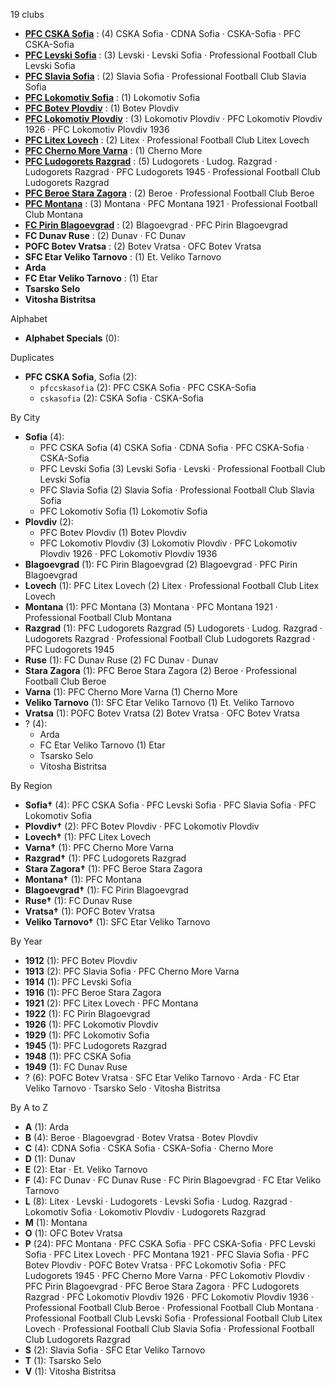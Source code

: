 19 clubs

- [**PFC CSKA Sofia**](https://en.wikipedia.org/wiki/PFC_CSKA_Sofia) : (4) CSKA Sofia · CDNA Sofia · CSKA-Sofia · PFC CSKA-Sofia
- [**PFC Levski Sofia**](https://en.wikipedia.org/wiki/PFC_Levski_Sofia) : (3) Levski · Levski Sofia · Professional Football Club Levski Sofia
- [**PFC Slavia Sofia**](https://en.wikipedia.org/wiki/PFC_Slavia_Sofia) : (2) Slavia Sofia · Professional Football Club Slavia Sofia
- [**PFC Lokomotiv Sofia**](https://en.wikipedia.org/wiki/PFC_Lokomotiv_Sofia) : (1) Lokomotiv Sofia
- [**PFC Botev Plovdiv**](https://en.wikipedia.org/wiki/PFC_Botev_Plovdiv) : (1) Botev Plovdiv
- [**PFC Lokomotiv Plovdiv**](https://en.wikipedia.org/wiki/PFC_Lokomotiv_Plovdiv) : (3) Lokomotiv Plovdiv · PFC Lokomotiv Plovdiv 1926 · PFC Lokomotiv Plovdiv 1936
- [**PFC Litex Lovech**](https://en.wikipedia.org/wiki/PFC_Litex_Lovech) : (2) Litex · Professional Football Club Litex Lovech
- [**PFC Cherno More Varna**](https://en.wikipedia.org/wiki/PFC_Cherno_More_Varna) : (1) Cherno More
- [**PFC Ludogorets Razgrad**](https://en.wikipedia.org/wiki/PFC_Ludogorets_Razgrad) : (5) Ludogorets · Ludog. Razgrad · Ludogorets Razgrad · PFC Ludogorets 1945 · Professional Football Club Ludogorets Razgrad
- [**PFC Beroe Stara Zagora**](https://en.wikipedia.org/wiki/PFC_Beroe_Stara_Zagora) : (2) Beroe · Professional Football Club Beroe
- [**PFC Montana**](https://en.wikipedia.org/wiki/PFC_Montana) : (3) Montana · PFC Montana 1921 · Professional Football Club Montana
- [**FC Pirin Blagoevgrad**](https://en.wikipedia.org/wiki/FC_Pirin_Blagoevgrad) : (2) Blagoevgrad · PFC Pirin Blagoevgrad
- **FC Dunav Ruse** : (2) Dunav · FC Dunav
- **POFC Botev Vratsa** : (2) Botev Vratsa · OFC Botev Vratsa
- **SFC Etar Veliko Tarnovo** : (1) Et. Veliko Tarnovo
- **Arda**
- **FC Etar Veliko Tarnovo** : (1) Etar
- **Tsarsko Selo**
- **Vitosha Bistritsa**




Alphabet

- **Alphabet Specials** (0): 




Duplicates

- **PFC CSKA Sofia**, Sofia (2):
  - `pfccskasofia` (2): PFC CSKA Sofia · PFC CSKA-Sofia
  - `cskasofia` (2): CSKA Sofia · CSKA-Sofia




By City

- **Sofia** (4): 
  - PFC CSKA Sofia  (4) CSKA Sofia · CDNA Sofia · PFC CSKA-Sofia · CSKA-Sofia
  - PFC Levski Sofia  (3) Levski Sofia · Levski · Professional Football Club Levski Sofia
  - PFC Slavia Sofia  (2) Slavia Sofia · Professional Football Club Slavia Sofia
  - PFC Lokomotiv Sofia  (1) Lokomotiv Sofia
- **Plovdiv** (2): 
  - PFC Botev Plovdiv  (1) Botev Plovdiv
  - PFC Lokomotiv Plovdiv  (3) Lokomotiv Plovdiv · PFC Lokomotiv Plovdiv 1926 · PFC Lokomotiv Plovdiv 1936
- **Blagoevgrad** (1): FC Pirin Blagoevgrad  (2) Blagoevgrad · PFC Pirin Blagoevgrad
- **Lovech** (1): PFC Litex Lovech  (2) Litex · Professional Football Club Litex Lovech
- **Montana** (1): PFC Montana  (3) Montana · PFC Montana 1921 · Professional Football Club Montana
- **Razgrad** (1): PFC Ludogorets Razgrad  (5) Ludogorets · Ludog. Razgrad · Ludogorets Razgrad · Professional Football Club Ludogorets Razgrad · PFC Ludogorets 1945
- **Ruse** (1): FC Dunav Ruse  (2) FC Dunav · Dunav
- **Stara Zagora** (1): PFC Beroe Stara Zagora  (2) Beroe · Professional Football Club Beroe
- **Varna** (1): PFC Cherno More Varna  (1) Cherno More
- **Veliko Tarnovo** (1): SFC Etar Veliko Tarnovo  (1) Et. Veliko Tarnovo
- **Vratsa** (1): POFC Botev Vratsa  (2) Botev Vratsa · OFC Botev Vratsa
- ? (4): 
  - Arda 
  - FC Etar Veliko Tarnovo  (1) Etar
  - Tsarsko Selo 
  - Vitosha Bistritsa 




By Region

- **Sofia†** (4):   PFC CSKA Sofia · PFC Levski Sofia · PFC Slavia Sofia · PFC Lokomotiv Sofia
- **Plovdiv†** (2):   PFC Botev Plovdiv · PFC Lokomotiv Plovdiv
- **Lovech†** (1):   PFC Litex Lovech
- **Varna†** (1):   PFC Cherno More Varna
- **Razgrad†** (1):   PFC Ludogorets Razgrad
- **Stara Zagora†** (1):   PFC Beroe Stara Zagora
- **Montana†** (1):   PFC Montana
- **Blagoevgrad†** (1):   FC Pirin Blagoevgrad
- **Ruse†** (1):   FC Dunav Ruse
- **Vratsa†** (1):   POFC Botev Vratsa
- **Veliko Tarnovo†** (1):   SFC Etar Veliko Tarnovo




By Year

- **1912** (1):   PFC Botev Plovdiv
- **1913** (2):   PFC Slavia Sofia · PFC Cherno More Varna
- **1914** (1):   PFC Levski Sofia
- **1916** (1):   PFC Beroe Stara Zagora
- **1921** (2):   PFC Litex Lovech · PFC Montana
- **1922** (1):   FC Pirin Blagoevgrad
- **1926** (1):   PFC Lokomotiv Plovdiv
- **1929** (1):   PFC Lokomotiv Sofia
- **1945** (1):   PFC Ludogorets Razgrad
- **1948** (1):   PFC CSKA Sofia
- **1949** (1):   FC Dunav Ruse
- ? (6):   POFC Botev Vratsa · SFC Etar Veliko Tarnovo · Arda · FC Etar Veliko Tarnovo · Tsarsko Selo · Vitosha Bistritsa






By A to Z

- **A** (1): Arda
- **B** (4): Beroe · Blagoevgrad · Botev Vratsa · Botev Plovdiv
- **C** (4): CDNA Sofia · CSKA Sofia · CSKA-Sofia · Cherno More
- **D** (1): Dunav
- **E** (2): Etar · Et. Veliko Tarnovo
- **F** (4): FC Dunav · FC Dunav Ruse · FC Pirin Blagoevgrad · FC Etar Veliko Tarnovo
- **L** (8): Litex · Levski · Ludogorets · Levski Sofia · Ludog. Razgrad · Lokomotiv Sofia · Lokomotiv Plovdiv · Ludogorets Razgrad
- **M** (1): Montana
- **O** (1): OFC Botev Vratsa
- **P** (24): PFC Montana · PFC CSKA Sofia · PFC CSKA-Sofia · PFC Levski Sofia · PFC Litex Lovech · PFC Montana 1921 · PFC Slavia Sofia · PFC Botev Plovdiv · POFC Botev Vratsa · PFC Lokomotiv Sofia · PFC Ludogorets 1945 · PFC Cherno More Varna · PFC Lokomotiv Plovdiv · PFC Pirin Blagoevgrad · PFC Beroe Stara Zagora · PFC Ludogorets Razgrad · PFC Lokomotiv Plovdiv 1926 · PFC Lokomotiv Plovdiv 1936 · Professional Football Club Beroe · Professional Football Club Montana · Professional Football Club Levski Sofia · Professional Football Club Litex Lovech · Professional Football Club Slavia Sofia · Professional Football Club Ludogorets Razgrad
- **S** (2): Slavia Sofia · SFC Etar Veliko Tarnovo
- **T** (1): Tsarsko Selo
- **V** (1): Vitosha Bistritsa




